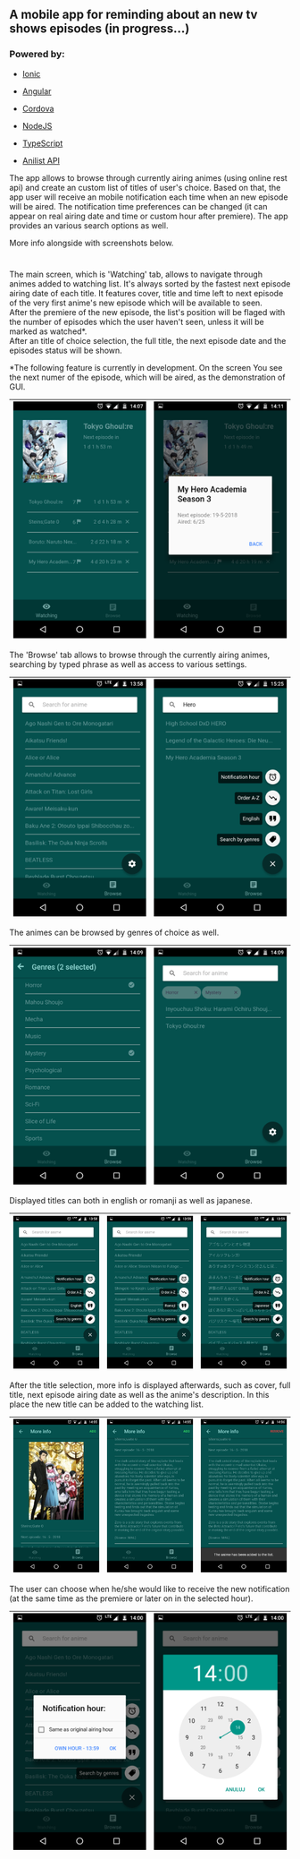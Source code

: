 ## A mobile app for reminding about an new tv shows episodes (in progress...)
### Powered by:

-  [Ionic](https://ionicframework.com/)

-  [Angular](https://angular.io/)

-  [Cordova](https://cordova.apache.org/)

-  [NodeJS](https://nodejs.org/)

-  [TypeScript](https://www.typescriptlang.org/)

- [Anilist API](http://anilist-api.readthedocs.io/en/latest/)

The app allows to browse through currently airing animes (using online rest api) and create an custom list of titles of user's choice. Based on that, the app user will receive an mobile notification each time when an new episode will be aired. The notification time preferences can be changed (it can appear on real airing date and time or custom hour after premiere). The app provides an various search options as well. 

More info alongside with screenshots below.

#

The main screen, which is 'Watching' tab, allows to navigate through animes added to watching list. It's always sorted by the fastest next episode airing date of each title. It features  cover, title and time left to next episode of the very first anime's new episode which will be available to seen.  
After the premiere of the new episode, the list's position will be flaged with the number of episodes which the user haven't seen, unless it will be marked as watched*.  
After an title of choice selection, the full title, the next episode date and the episodes status will be shown.

*The following feature is currently in development. On the screen You see the next numer of the episode, which will be aired, as the demonstration of GUI.

|![watching](screenshots/watching.png)|![watching info](screenshots/watching_info.png)|
|--|--|


The 'Browse' tab allows to browse through the currently airing animes, searching by typed phrase as well as access to various settings. 

|![browse](screenshots/browse.png)|![english titles](screenshots/search.png)|
|--|--|

The animes can be browsed by genres of choice as well.

|![romaji titles](screenshots/genres.png)|![japanese titles](screenshots/genres_search.png)|
|--|--|

Displayed titles can both in english or romanji as well as japanese.

|![english titles](screenshots/english.png)|![romaji titles](screenshots/romaji.png)|![japanese titles](screenshots/japanese.png)|
|--|--|--|

After the title selection, more info is displayed afterwards, such as cover, full title, next episode airing date as well as the anime's description. In this place the new title can be added to the watching list.

|![english titles](screenshots/info1.png)|![romaji titles](screenshots/info2.png)|![japanese titles](screenshots/add.png)|
|--|--|--|

The user can choose when he/she would like to receive the new notification (at the same time as the premiere or later on in the selected hour).

|![romaji titles](screenshots/notification_settings.png)|![japanese titles](screenshots/notification_hour.png)|
|--|--|
